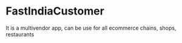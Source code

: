 # FastIndiaCustomer
It is a multivendor app, can be use for all ecommerce chains, shops, restaurants
